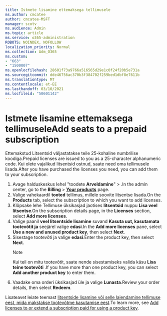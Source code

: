 ```yaml
---
title: Istmete lisamine ettemaksega tellimusele
ms.author: cmcatee
author: cmcatee-MSFT
manager: scotv
ms.audience: Admin
ms.topic: article
ms.service: o365-administration
ROBOTS: NOINDEX, NOFOLLOW
localization_priority: Normal
ms.collection: Adm_O365
ms.custom:
- "663"
- "1500007"
ms.openlocfilehash: 28601f73a9766a516565d29e1c0f24f20b5e731a
ms.sourcegitcommit: dde46756ac370b3f384702f259bed1dbf8e7611b
ms.translationtype: MT
ms.contentlocale: et-EE
ms.lasthandoff: 03/10/2021
ms.locfileid: "50601142"
---
```

# <a name="add-seats-to-a-prepaid-subscription"></a><span data-ttu-id="50920-102">Istmete lisamine ettemaksega tellimusele</span><span class="sxs-lookup"><span data-stu-id="50920-102">Add seats to a prepaid subscription</span></span>

<span data-ttu-id="50920-103">Ettemakstud Litsentsid väljastatakse teile 25-kohaline numbrilise koodiga.</span><span class="sxs-lookup"><span data-stu-id="50920-103">Prepaid licenses are issued to you as a 25-character alphanumeric code.</span></span> <span data-ttu-id="50920-104">Kui olete vajalikud litsentsid ostnud, saate need oma tellimusele lisada.</span><span class="sxs-lookup"><span data-stu-id="50920-104">After you have purchased the licenses you need, you can add them to your subscription.</span></span>

1. <span data-ttu-id="50920-105">Avage halduskeskus lehel "toodete **Arveldamine**"  >  **[](https://go.microsoft.com/fwlink/p/?linkid=842054)** .</span><span class="sxs-lookup"><span data-stu-id="50920-105">In the admin center, go to the **Billing** > **[Your products](https://go.microsoft.com/fwlink/p/?linkid=842054)** page.</span></span>
2. <span data-ttu-id="50920-106">Valige vahekaardil **tooted** tellimus, millele soovite litsentse lisada.</span><span class="sxs-lookup"><span data-stu-id="50920-106">On the **Products** tab, select the subscription to which you want to add licenses.</span></span>
3. <span data-ttu-id="50920-107">Klõpsake lehe Tellimuse üksikasjad jaotises **litsentsid** nuppu **Lisa veel litsentse**.</span><span class="sxs-lookup"><span data-stu-id="50920-107">On the subscription details page, in the **Licenses** section, select **Add more licenses**.</span></span>
4. <span data-ttu-id="50920-108">Valige paanil **veel litsentside lisamine** suvand **Kasuta uut, kasutamata tootevõtit ja** seejärel valige **edasi**.</span><span class="sxs-lookup"><span data-stu-id="50920-108">In the **Add more licenses** pane, select **Use a new and unused product key**, then select **Next**.</span></span>
5. <span data-ttu-id="50920-109">Sisestage tootevõti ja valige **edasi**.</span><span class="sxs-lookup"><span data-stu-id="50920-109">Enter the product key, then select **Next**.</span></span>
    > [!NOTE]
    > <span data-ttu-id="50920-110">Kui teil on mitu tootevõtit, saate nende sisestamiseks valida käsu **Lisa teine tootevõti** .</span><span class="sxs-lookup"><span data-stu-id="50920-110">If you have more than one product key, you can select **Add another product key** to enter them.</span></span>
6. <span data-ttu-id="50920-111">Vaadake oma orderi üksikasjad üle ja valige **Lunasta**.</span><span class="sxs-lookup"><span data-stu-id="50920-111">Review your order details, then select **Redeem**.</span></span>

<span data-ttu-id="50920-112">Lisateavet leiate teemast [litsentside lisamine või selle laiendamine tellimuse eest, mida makstakse tootevõtme kasutamise eest](https://docs.microsoft.com/microsoft-365/commerce/licenses/add-licenses-using-product-key).</span><span class="sxs-lookup"><span data-stu-id="50920-112">To learn more, see [Add licenses to or extend a subscription paid for using a product key](https://docs.microsoft.com/microsoft-365/commerce/licenses/add-licenses-using-product-key).</span></span>